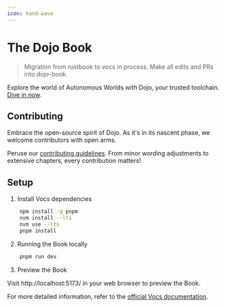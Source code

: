 ```yaml
---
icon: hand-wave
---
```


# The Dojo Book

> Migration from rustbook to vocs in process. Make all edits and PRs into dojo-book.

Explore the world of Autonomous Worlds with Dojo, your trusted toolchain. [Dive in now](https://book.dojoengine.org/).

## Contributing

Embrace the open-source spirit of Dojo. As it's in its nascent phase, we welcome contributors with open arms.

Peruse our [contributing guidelines](docs/pages/misc/contributors.md). From minor wording adjustments to extensive chapters, every contribution matters!

## Setup

1. Install Vocs dependencies

```bash
    npm install -g pnpm
    nvm install --lts
    nvm use --lts
    pnpm install
```

2. Running the Book locally

```bash
    pnpm run dev
```

3. Preview the Book

Visit http://localhost:5173/ in your web browser to preview the Book.

For more detailed information, refer to the [official Vocs documentation](https://vocs.dev/docs/).
